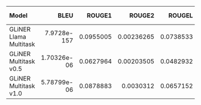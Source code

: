 | Model                  |        BLEU |    ROUGE1 |     ROUGE2 |    ROUGEL |   Cosine Similarity |
|:-----------------------|------------:|----------:|-----------:|----------:|--------------------:|
| GLiNER Llama Multitask | 7.9728e-157 | 0.0955005 | 0.00236265 | 0.0738533 |           0.0515591 |
| GLiNER Multitask v0.5  | 1.70326e-06 | 0.0627964 | 0.00203505 | 0.0482932 |           0.0532316 |
| GLiNER Multitask v1.0  | 5.78799e-06 | 0.0878883 | 0.0030312  | 0.0657152 |           0.060342  |